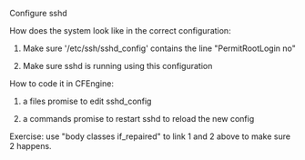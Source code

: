 Configure sshd

How does the system look like in the correct configuration:

1. Make sure '/etc/ssh/sshd\_config' contains the line "PermitRootLogin no"

2. Make sure sshd is running using this configuration

How to code it in CFEngine:

1. a files promise to edit sshd\_config

2. a commands promise to restart sshd to reload the new config

Exercise:  use "body classes if\_repaired" to link 1 and 2 above to make sure 2 happens.

